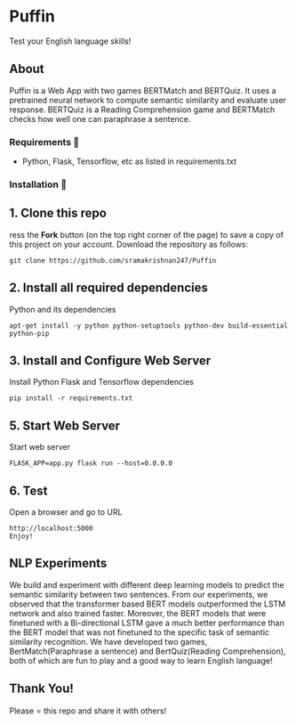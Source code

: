 # Puffin
Test your English language skills!

## About
Puffin is a Web App with two games BERTMatch and BERTQuiz. It uses a pretrained neural network to compute semantic similarity and evaluate user response. BERTQuiz is a Reading Comprehension game and BERTMatch checks how well one can paraphrase a sentence.

### Requirements 🔧
* Python, Flask, Tensorflow, etc as listed in requirements.txt

### Installation 🔌

## 1. Clone this repo

  ress the **Fork** button (on the top right corner of the page) to save a copy of this project on your account.
  Download the repository as follows:
  
    git clone https://github.com/sramakrishnan247/Puffin
  
## 2. Install all required dependencies
  
  Python and its dependencies

    apt-get install -y python python-setuptools python-dev build-essential python-pip 

   
## 3. Install and Configure Web Server

Install Python Flask and Tensorflow dependencies

    pip install -r requirements.txt

## 5. Start Web Server

Start web server

    FLASK_APP=app.py flask run --host=0.0.0.0
    
## 6. Test

Open a browser and go to URL

    http://localhost:5000   
    Enjoy!
    
    

## NLP Experiments
We build and experiment with different deep learning models to predict the semantic similarity between two sentences. From our experiments, we observed that the transformer based BERT models outperformed the LSTM network and also trained faster. Moreover, the BERT models that were finetuned with a Bi-directional LSTM gave a much better performance than the BERT model that was not finetuned to the specific task of semantic similarity recognition. We have developed two games, BertMatch(Paraphrase a sentence) and BertQuiz(Reading Comprehension), both of which are fun to play and a good way to learn English language!


## Thank You!
Please ⭐️ this repo and share it with others!
